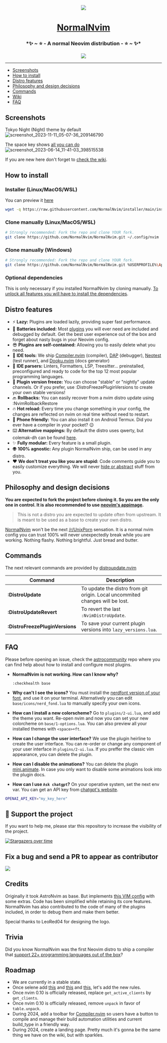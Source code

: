 <div align="center">
  <img src="https://github.com/NormalNvim/NormalNvim/assets/3357792/76197752-0947-4392-a6bd-a59d64319028"></img>
  <h1><a href="https://github.com/NormalNvim/NormalNvim">NormalNvim</a></h1>
  <h3>*✨ ~ ⭐ - A normal Neovim distribution - ⭐ ~ ✨*</h3>
  <a href="https://discord.gg/ymcMaSnq7d" rel="nofollow">
      <img src="https://img.shields.io/discord/1121138836525813760?color=azure&labelColor=6DC2A4&logo=discord&logoColor=black&label=Join the discord server&style=for-the-badge" data-canonical-src="https://img.shields.io/discord/1121138836525813760">
    </a>
</div>

---

- [Screenshots](#screenshots)
- [How to install](#how-to-install)
- [Distro features](#distro-features)
- [Philosophy and design decisions](#philosophy-and-design-decisions)
- [Commands](#commands)
- [Wiki](https://github.com/NormalNvim/NormalNvim/wiki)
- [FAQ](#faq)

## Screenshots

Tokyo Night (Night) theme by default
![screenshot_2023-11-11_05-07-36_209146790](https://github.com/NormalNvim/NormalNvim/assets/3357792/d487a27a-d314-4f20-b209-90f0d25c10d1)

The space key shows [all you can do](https://github.com/NormalNvim/NormalNvim/wiki/basic-mappings)
![screenshot_2023-06-14_11-41-03_398515538](https://github.com/NormalNvim/NormalNvim/assets/3357792/af73f0b2-b56e-47d8-9bb8-f68b76e4b577)

If you are new here don't forget to [check the wiki](https://github.com/NormalNvim/NormalNvim/wiki).

## How to install

### Installer (Linux/MacOS/WSL)
You can preview it [here](https://github.com/NormalNvim/installer)
```sh
wget -q https://raw.githubusercontent.com/NormalNvim/installer/main/installer.sh && chmod +x installer.sh && ./installer.sh
```

### Clone manually (Linux/MacOS/WSL)
```sh
# Strongly recommended: Fork the repo and clone YOUR fork.
git clone https://github.com/NormalNvim/NormalNvim.git ~/.config/nvim
```

### Clone manually (Windows)
```sh
# Strongly recommended: Fork the repo and clone YOUR fork.
git clone https://github.com/NormalNvim/NormalNvim.git %USERPROFILE%\AppData\Local\nvim && nvim
```

### Optional dependencies
This is only necessary if you installed NormalNvim by cloning manually. [To unlock all features you will have to install the dependencies](https://github.com/NormalNvim/NormalNvim/wiki/dependencies).

## Distro features

* ⚡ **Lazy:** Plugins are loaded lazily, providing super fast performance.
* 🔋 **Batteries included:** Most [plugins](https://github.com/NormalNvim/NormalNvim/wiki/plugins) you will ever need are included and debugged by default. Get the best user experience out of the box and forget about nasty bugs in your Neovim config.
* 😎 **Plugins are self-contained:** Allowing you to easily delete what you need.
* 🤖 **IDE tools:** We ship [Compiler.nvim](https://github.com/Zeioth/compiler.nvim) (compiler), [DAP](https://github.com/mfussenegger/nvim-dap) (debugger), [Neotest](https://github.com/nvim-neotest/neotest) (test runner), and [Dooku.nvim](https://github.com/Zeioth/dooku.nvim) (docs generator)
* 🐞 **IDE parsers:** Linters, Formatters, LSP, Treesitter... preinstalled, preconfigured and ready to code for the top 12 most popular programming languages.
* 🥶 **Plugin version freeze:** You can choose "stable" or "nightly" update channels. Or if you prefer, use :DistroFreezePluginVersions to create your own stable versions!
* 🔙 **Rollbacks:** You can easily recover from a nvim distro update using :NvimRollbackRestore
* 🔥 **Hot reload:** Every time you change something in your config, the changes are reflected on nvim on real time without need to restart.
* 📱 **Phone friendly:** You can also install it on Android Termux. Did you ever have a compiler in your pocket? 😉
* ⌨️ **Alternative mappings:** By default the distro uses qwerty, but colemak-dh can be found [here](https://github.com/NormalNvim/NormalNvim/wiki).
* ✨ **Fully modular:** Every feature is a small plugin.
* 👽 **100% agnostic:** Any plugin NormalNvim ship, can be used in any distro.
* ❤️ **We don't treat you like you are stupid:** Code comments guide you to easily customize everything. We will never [hide or abstract](https://i.imgur.com/FCiZvp2.png) stuff from you.

## Philosophy and design decisions
__You are expected to fork the project before cloning it. So you are the only one in control. It is also recommended to use [neovim's appimage](https://github.com/neovim/neovim/releases).__

> This is not a distro you are expected to update often from upstream. It is meant to be used as a base to create your own distro.

[NormalNvim](https://github.com/NormalNvim/NormalNvim) won't be the next [/r/UnixPorn](https://www.reddit.com/r/unixporn/) sensation. It is a normal nvim config you can trust 100% will never unexpectedly break while you are working. Nothing flashy. Nothing brightful. Just bread and butter.

## Commands
The next relevant commands are provided by [distroupdate.nvim](https://github.com/Zeioth/distroupdate.nvim)

|  Command            | Description                             |
|---------------------|-----------------------------------------|
| **:DistroUpdate** | To update the distro from git origin. Local uncommited changes will be lost. |
| **:DistroUpdateRevert** | To revert the last `:NvimDistroUpdate`. |
| **:DistroFreezePluginVersions** | To save your current plugin versions into `lazy_versions.lua`. |

## FAQ
Please before opening an issue, check the [astrocommunity](https://github.com/AstroNvim/astrocommunity) repo where you can find help about how to install and configure most plugins.

* **NormalNvim is not working. How can I know why?**

    `:checkhealth base`

* **Why can't I see the icons?** You must install the [nerdfont version of your font](https://www.nerdfonts.com/), and use it on your terminal. Alternatively you can edit `base/icons/nerd_fond.lua` to manually specify your own icons.

* **How can I install a new colorscheme?** Go to `plugins/2-ui.lua`, and add the theme you want. Re-open nvim and now you can set your new colorcheme on `base/1-options.lua`. You can also preview all your installed themes with `<space>+ft`.

* **How can I change the user interface?** We use the plugin heirline to create the user interface. You can re-order or change any component of your user interface in `plugins/2-ui.lua`. If you preffer the classic vim appearance, you can delete the plugin.

* **How can I disable the animations?** You can delete the plugin [mini.animate](https://github.com/echasnovski/mini.animate). In case you only want to disable some animations look into the plugin docs.

* **How can I use `Ask chatgpt`?** On your operative system, set the next env var. You can get an API key from [chatgpt's website](https://platform.openai.com/account/api-keys).

```sh
OPENAI_API_KEY="my_key_here"
```

## 🌟 Support the project
If you want to help me, please star this repository to increase the visibility of the project.

[![Stargazers over time](https://starchart.cc/NormalNvim/NormalNvim.svg)](https://starchart.cc/NormalNvim/NormalNvim)

## Fix a bug and send a PR to appear as contributor

<a href="https://github.com/NormalNvim/NormalNvim/graphs/contributors">
  <img src="https://contrib.rocks/image?repo=NormalNvim/NormalNvim" />
</a>

## Credits
Originally it took AstroNvim as base. But implements [this VIM config](https://github.com/amix/vimrc) with some extras. Code has been simplified while retaining its core features. NormalNvim has also contributed to the code of many of the plugins included, in order to debug them and make them better.

Special thanks to LeoRed04 for designing the logo.

## Trivia
Did you know NormalNvim was the first Neovim distro to ship a compiler that [support 22+ programming languages out of the box](https://www.youtube.com/watch?v=O42uCIBaCIQ)?

## Roadmap
* We are currently in a stable state.
* Once selene add [this](https://github.com/Kampfkarren/selene/issues/224) and [this](https://github.com/Kampfkarren/selene/issues/524) and [this](https://github.com/Kampfkarren/selene/pull/591), let's add the new rules.
* Once nvim 0.10 is officially released, replace `get_active_clients` by `get_clients`.
* Once nvim 0.10 is officially released, remove `unpack` in favor of `table.unpack`.
* During 2024, add a toolbar for [Compiler.nvim](https://github.com/Zeioth/compiler.nvim) so users have a button to compile and manage their build automation utilities and current build_type in a friendly way.
* During 2024, create a landing page. Pretty much it's gonna be the same thing we have on the wiki, but with sparkles.
